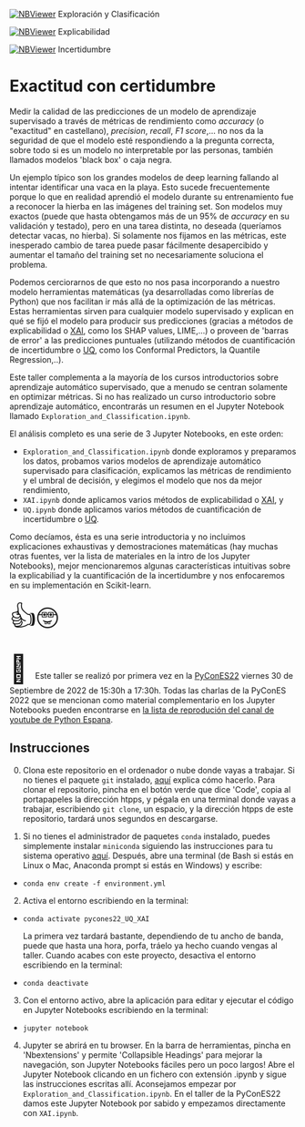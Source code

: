
[![NBViewer](https://raw.githubusercontent.com/jupyter/design/master/logos/Badges/nbviewer_badge.svg)](https://nbviewer.org/github/MMdeCastro/Uncertainty_Quantification_XAI/blob/main/Exploration_and_Classification.ipynb) Exploración y Clasificación

[![NBViewer](https://raw.githubusercontent.com/jupyter/design/master/logos/Badges/nbviewer_badge.svg)](https://nbviewer.org/github/MMdeCastro/Uncertainty_Quantification_XAI/blob/main/XAI.ipynb) Explicabilidad

[![NBViewer](https://raw.githubusercontent.com/jupyter/design/master/logos/Badges/nbviewer_badge.svg)](https://nbviewer.org/github/MMdeCastro/Uncertainty_Quantification_XAI/blob/main/UQ.ipynb) Incertidumbre

# Exactitud con certidumbre

Medir la calidad de las predicciones de un modelo de aprendizaje supervisado a través de métricas de rendimiento como *accuracy* (o "exactitud" en castellano), *precision*, *recall*, *F1 score*,... no nos da la seguridad de que el modelo esté respondiendo a la pregunta correcta, sobre todo si es un modelo no interpretable por las personas, también llamados modelos 'black box' o caja negra. 

Un ejemplo típico son los grandes modelos de deep learning fallando al intentar identificar una vaca en la playa. Esto sucede frecuentemente porque lo que en realidad aprendió el modelo durante su entrenamiento fue a reconocer la hierba en las imágenes del training set. Son modelos muy exactos (puede que hasta obtengamos más de un 95% de *accuracy* en su validación y testado), pero en una tarea distinta, no deseada (queríamos detectar vacas, no hierba). Si solamente nos fijamos en las métricas, este inesperado cambio de tarea puede pasar fácilmente desapercibido y aumentar el tamaño del training set no necesariamente soluciona el problema.

Podemos cerciorarnos de que esto no nos pasa incorporando a nuestro modelo herramientas matemáticas (ya desarrolladas como librerías de Python) que nos facilitan ir más allá de la optimización de las métricas. Estas herramientas sirven para cualquier modelo supervisado y explican en qué se fijó el modelo para producir sus predicciones (gracias a métodos de explicabilidad o [XAI](https://en.wikipedia.org/wiki/Explainable_artificial_intelligence), como los SHAP values, LIME,...) o proveen de 'barras de error' a las predicciones puntuales (utilizando métodos de cuantificación de incertidumbre o [UQ](https://en.wikipedia.org/wiki/Uncertainty_quantification), como los Conformal Predictors, la Quantile Regression,..).

Este taller complementa a la mayoría de los cursos introductorios sobre aprendizaje automático supervisado, que a menudo se centran solamente en optimizar métricas. Si no has realizado un curso introductorio sobre aprendizaje automático, encontrarás un resumen en el Jupyter Notebook llamado `Exploration_and_Classification.ipynb`.

El análisis completo es una serie de 3 Jupyter Notebooks, en este orden:

+ `Exploration_and_Classification.ipynb` donde exploramos y preparamos los datos, probamos varios modelos de aprendizaje automático supervisado para clasificación, explicamos las métricas de rendimiento y el umbral de decisión, y elegimos el modelo que nos da mejor rendimiento,
+ `XAI.ipynb` donde aplicamos varios métodos de explicabilidad o [XAI](https://en.wikipedia.org/wiki/Explainable_artificial_intelligence), y
+ `UQ.ipynb` donde aplicamos varios métodos de cuantificación de incertidumbre o [UQ](https://en.wikipedia.org/wiki/Uncertainty_quantification).

Como decíamos, ésta es una serie introductoria y no incluimos explicaciones exhaustivas y demostraciones matemáticas (hay muchas otras fuentes, ver la lista de materiales en la intro de los Jupyter Notebooks), mejor mencionaremos algunas características intuitivas sobre la explicabiliad y la cuantificación de la incertidumbre y nos enfocaremos en su implementación en Scikit-learn.

<font size="10"> 👍🤓 </font>

<font size="10"> 📝 </font>Este taller se realizó por primera vez en la [PyConES22](https://2022.es.pycon.org/) viernes 30 de Septiembre de 2022 de 15:30h a 17:30h. Todas las charlas de la PyConES 2022 que se mencionan como material complementario en los Jupyter Notebooks pueden encontrarse en [la lista de reprodución del canal de youtube de Python Espana](https://www.youtube.com/@PythonES). 

## Instrucciones

0. Clona este repositorio en el ordenador o nube donde vayas a trabajar. Si no tienes el paquete `git` instalado, [aquí](https://git-scm.com/book/en/v2/Getting-Started-Installing-Git) explica cómo hacerlo. Para clonar el repositorio, pincha en el botón verde que dice 'Code', copia al portapapeles la dirección htpps, y pégala en una terminal donde vayas a trabajar, escribiendo `git clone`, un espacio, y la dirección htpps de este repositorio, tardará unos segundos en descargarse.  

1. Si no tienes el administrador de paquetes `conda` instalado, puedes simplemente instalar `miniconda` siguiendo las instrucciones para tu sistema operativo [aquí](https://docs.conda.io/en/latest/miniconda.html). Después, abre una terminal (de Bash si estás en Linux o Mac, Anaconda prompt si estás en Windows) y escribe:

+ `conda env create -f environment.yml`

2. Activa el entorno escribiendo en la terminal:

+ `conda activate pycones22_UQ_XAI`

  La primera vez tardará bastante, dependiendo de tu ancho de banda, puede que hasta una hora, porfa, tráelo ya hecho cuando vengas al taller. Cuando acabes con este proyecto, desactiva el entorno escribiendo en la terminal:

+ `conda deactivate`

3. Con el entorno activo, abre la aplicación para editar y ejecutar el código en Jupyter Notebooks escribiendo en la terminal:

+ `jupyter notebook`

4. Jupyter se abrirá en tu browser. En la barra de herramientas, pincha en 'Nbextensions' y permite 'Collapsible Headings' para mejorar la navegación, son Jupyter Notebooks fáciles pero un poco largos! Abre el Jupyter Notebook clicando en un fichero con extensión .ipynb y sigue las instrucciones escritas allí. Aconsejamos empezar por `Exploration_and_Classification.ipynb`. En el taller de la PyConES22 damos este Jupyter Notebook por sabido y empezamos directamente con `XAI.ipynb`.


